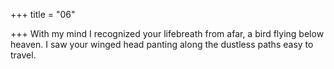 +++
title = "06"

+++
With my mind I recognized your lifebreath from afar, a bird flying  below heaven.
I saw your winged head panting along the dustless paths easy to  travel.